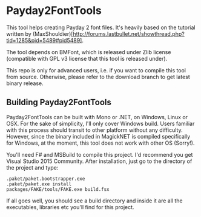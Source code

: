 # Payday2FontTools

This tool helps creating Payday 2 font files. It's heavily based on
the tutorial written by (MaxShouldier)[http://forums.lastbullet.net/showthread.php?tid=1285&pid=5489#pid5489].

The tool depends on BMFont, which is released under Zlib license
(compatible with GPL v3 license that this tool is released under).

This repo is only for advanced users, i.e. if you want to compile this
tool from source. Otherwise, please refer to the download branch to
get latest binary release.

## Building Payday2FontTools
Payday2FontTools can be built with Mono or .NET, on Windows, Linux or
OSX. For the sake of simplicity, I'll only cover Windows build. Users
familiar with this process should transit to other platform without
any difficulty. However, since the binary included in MagickNET is
compiled specifically for Windows, at the moment, this tool does not
work with other OS (Sorry!).

You'll need F# and MSBuild to compile this project. I'd recommend you
get Visual Studio 2015 Community. After installation, just go to the
directory of the project and type:

    .paket/paket.bootstrapper.exe
    .paket/paket.exe install
    packages/FAKE/tools/FAKE.exe build.fsx

If all goes well, you should see a build directory and inside it are
all the executables, libraries etc you'll find for this project.
